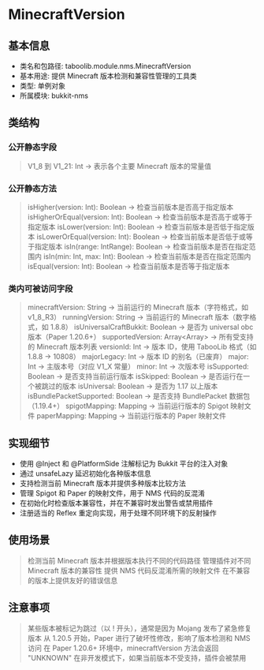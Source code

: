 # MinecraftVersion

## 基本信息
- 类名和包路径: taboolib.module.nms.MinecraftVersion
- 基本用途: 提供 Minecraft 版本检测和兼容性管理的工具类
- 类型: 单例对象
- 所属模块: bukkit-nms

## 类结构

### 公开静态字段
> V1_8 到 V1_21: Int -> 表示各个主要 Minecraft 版本的常量值

### 公开静态方法
> isHigher(version: Int): Boolean -> 检查当前版本是否高于指定版本
> isHigherOrEqual(version: Int): Boolean -> 检查当前版本是否高于或等于指定版本
> isLower(version: Int): Boolean -> 检查当前版本是否低于指定版本
> isLowerOrEqual(version: Int): Boolean -> 检查当前版本是否低于或等于指定版本
> isIn(range: IntRange): Boolean -> 检查当前版本是否在指定范围内
> isIn(min: Int, max: Int): Boolean -> 检查当前版本是否在指定范围内
> isEqual(version: Int): Boolean -> 检查当前版本是否等于指定版本

### 类内可被访问字段
> minecraftVersion: String -> 当前运行的 Minecraft 版本（字符格式，如 v1_8_R3）
> runningVersion: String -> 当前运行的 Minecraft 版本（数字格式，如 1.8.8）
> isUniversalCraftBukkit: Boolean -> 是否为 universal obc 版本（Paper 1.20.6+）
> supportedVersion: Array<Array<String>> -> 所有受支持的 Minecraft 版本列表
> versionId: Int -> 版本 ID，使用 TabooLib 格式（如 1.8.8 -> 10808）
> majorLegacy: Int -> 版本 ID 的别名（已废弃）
> major: Int -> 主版本号（对应 V1_X 常量）
> minor: Int -> 次版本号
> isSupported: Boolean -> 是否支持当前运行版本
> isSkipped: Boolean -> 是否运行在一个被跳过的版本
> isUniversal: Boolean -> 是否为 1.17 以上版本
> isBundlePacketSupported: Boolean -> 是否支持 BundlePacket 数据包（1.19.4+）
> spigotMapping: Mapping -> 当前运行版本的 Spigot 映射文件
> paperMapping: Mapping -> 当前运行版本的 Paper 映射文件

## 实现细节
- 使用 @Inject 和 @PlatformSide 注解标记为 Bukkit 平台的注入对象
- 通过 unsafeLazy 延迟初始化各种版本信息
- 支持检测当前 Minecraft 版本并提供多种版本比较方法
- 管理 Spigot 和 Paper 的映射文件，用于 NMS 代码的反混淆
- 在初始化时检查版本兼容性，并在不兼容时发出警告或禁用插件
- 注册适当的 Reflex 重定向实现，用于处理不同环境下的反射操作

## 使用场景
> 检测当前 Minecraft 版本并根据版本执行不同的代码路径
> 管理插件对不同 Minecraft 版本的兼容性
> 提供 NMS 代码反混淆所需的映射文件
> 在不兼容的版本上提供友好的错误信息

## 注意事项
> 某些版本被标记为跳过（以 ! 开头），通常是因为 Mojang 发布了紧急修复版本
> 从 1.20.5 开始，Paper 进行了破坏性修改，影响了版本检测和 NMS 访问
> 在 Paper 1.20.6+ 环境中，minecraftVersion 方法会返回 "UNKNOWN"
> 在非开发模式下，如果当前版本不受支持，插件会被禁用